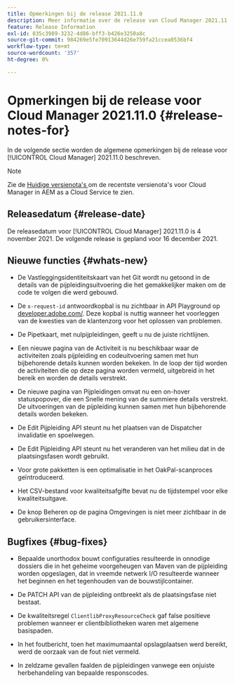 ```yaml
---
title: Opmerkingen bij de release 2021.11.0
description: Meer informatie over de release van Cloud Manager 2021.11.0.
feature: Release Information
exl-id: 835c3989-3232-4d86-bff3-b426e3250a8c
source-git-commit: 984269e5fe70913644d26e759fa21ccea0536bf4
workflow-type: tm+mt
source-wordcount: '357'
ht-degree: 0%

---
```


# Opmerkingen bij de release voor Cloud Manager 2021.11.0 {#release-notes-for}

In de volgende sectie worden de algemene opmerkingen bij de release voor [!UICONTROL Cloud Manager] 2021.11.0 beschreven.

>[!NOTE]
>Zie de [ Huidige versienota&#39;s ](https://experienceleague.adobe.com/en/docs/experience-manager-cloud-service/content/release-notes/cloud-manager/current#getting-access) om de recentste versienota&#39;s voor Cloud Manager in AEM as a Cloud Service te zien.

## Releasedatum {#release-date}

De releasedatum voor [!UICONTROL Cloud Manager] 2021.11.0 is 4 november 2021.
De volgende release is gepland voor 16 december 2021.

## Nieuwe functies {#whats-new}

* De Vastleggingsidentiteitskaart van het Git wordt nu getoond in de details van de pijpleidingsuitvoering die het gemakkelijker maken om de code te volgen die werd gebouwd.

* De `x-request-id` antwoordkopbal is nu zichtbaar in API Playground op [ developer.adobe.com/](https://developer.adobe.com/). Deze kopbal is nuttig wanneer het voorleggen van de kwesties van de klantenzorg voor het oplossen van problemen.

* De Pipetkaart, met nulpijpleidingen, geeft u nu de juiste richtlijnen.

* Een nieuwe pagina van de Activiteit is nu beschikbaar waar de activiteiten zoals pijpleiding en codeuitvoering samen met hun bijbehorende details kunnen worden bekeken. In de loop der tijd worden de activiteiten die op deze pagina worden vermeld, uitgebreid in het bereik en worden de details verstrekt.

* De nieuwe pagina van Pijpleidingen omvat nu een on-hover statuspopover, die een Snelle mening van de summiere details verstrekt. De uitvoeringen van de pijpleiding kunnen samen met hun bijbehorende details worden bekeken.

* De Edit Pijpleiding API steunt nu het plaatsen van de Dispatcher invalidatie en spoelwegen.

* De Edit Pijpleiding API steunt nu het veranderen van het milieu dat in de plaatsingsfasen wordt gebruikt.

* Voor grote pakketten is een optimalisatie in het OakPal-scanproces geïntroduceerd.

* Het CSV-bestand voor kwaliteitsafgifte bevat nu de tijdstempel voor elke kwaliteitsuitgave.

* De knop Beheren op de pagina Omgevingen is niet meer zichtbaar in de gebruikersinterface.

## Bugfixes {#bug-fixes}

* Bepaalde unorthodox bouwt configuraties resulteerde in onnodige dossiers die in het geheime voorgeheugen van Maven van de pijpleiding worden opgeslagen, dat in vreemde netwerk I/O resulteerde wanneer het beginnen en het tegenhouden van de bouwstijlcontainer.

* De PATCH API van de pijpleiding ontbreekt als de plaatsingsfase niet bestaat.

* De kwaliteitsregel `ClientlibProxyResourceCheck` gaf false positieve problemen wanneer er clientbibliotheken waren met algemene basispaden.

* In het foutbericht, toen het maximumaantal opslagplaatsen werd bereikt, werd de oorzaak van de fout niet vermeld.

* In zeldzame gevallen faalden de pijpleidingen vanwege een onjuiste herbehandeling van bepaalde responscodes.
